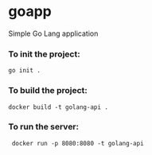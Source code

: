 # goapp
Simple Go Lang application

### To init the project: 

``` 
go init . 
```
### To build the project: 

```
docker build -t golang-api .
```

### To run the server:
```
 docker run -p 8080:8080 -t golang-api
```
